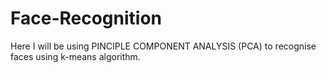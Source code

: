 # Face-Recognition
Here I will be using PINCIPLE COMPONENT ANALYSIS (PCA) to recognise faces using k-means algorithm.
